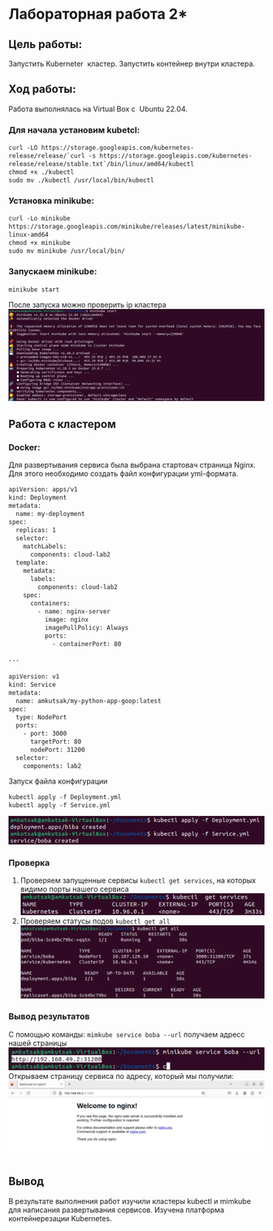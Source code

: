 # Лабораторная работа 2*
## Цель работы:
Запустить Kuberneter  кластер. Запустить контейнер внутри кластера.
## Ход работы:
Работа выполнялась на Virtual Box c  Ubuntu 22.04. 
### Для начала установим kubetcl:
```
curl -LO https://storage.googleapis.com/kubernetes-release/release/`curl -s https://storage.googleapis.com/kubernetes-release/release/stable.txt`/bin/linux/amd64/kubectl
chmod +x ./kubectl
sudo mv ./kubectl /usr/local/bin/kubectl
```
### Установка minikube:
```
curl -Lo minikube https://storage.googleapis.com/minikube/releases/latest/minikube-linux-amd64
chmod +x minikube
sudo mv minikube /usr/local/bin/
```
### Запускаем minikube:
```
minikube start
```
После запуска можно проверить ip кластера
![img1](https://github.com/amkutsak/cloud_technologies/blob/main/Lab%202%20star/images/img1.png)
## Работа с кластером
### Docker:
Для развертывания сервиса была выбрана стартовач страница Nginx. Для этого необходимо создать файл конфигурации yml-формата.
```
apiVersion: apps/v1
kind: Deployment
metadata:
  name: my-deployment
spec:
  replicas: 1
  selector:
    matchLabels:
      components: cloud-lab2
  template:
    metadata:
      labels:
        components: cloud-lab2
    spec:
      containers:
        - name: nginx-server
          image: nginx
          imagePullPolicy: Always
          ports:
            - containerPort: 80

---

apiVersion: v1
kind: Service
metadata:
  name: amkutsak/my-python-app-goop:latest
spec:
  type: NodePort
  ports:
    - port: 3000
      targetPort: 80
      nodePort: 31200
  selector:
    components: lab2
```
Запуск файла конфигурации 
```
kubectl apply -f Deployment.yml
kubectl apply -f Service.yml
```
![img2](https://github.com/amkutsak/cloud_technologies/blob/main/Lab%202%20star/images/img2.png)
### Проверка
1. Проверяем запущенные сервисы `kubectl get services`, на которых видимо порты нашего сервиса
![img3](https://github.com/amkutsak/cloud_technologies/blob/main/Lab%202%20star/images/img3.png)
3. Проверяем статусы подов `kubectl get all`
![img4](https://github.com/amkutsak/cloud_technologies/blob/main/Lab%202%20star/images/img4.png)
### Вывод результатов
C помощью команды: `mimkube service boba --url` получаем адресс нашей страницы
![img5](https://github.com/amkutsak/cloud_technologies/blob/main/Lab%202%20star/images/img5.png)
Открываем страницу сервиса по адресу, который мы получили: 
![img6](https://github.com/amkutsak/cloud_technologies/blob/main/Lab%202%20star/images/img6.png)

## Вывод
В результате выполнения работ изучили кластеры kubectl и mimkube для написания развертывания сервисов. Изучена платформа контейнерезации Kubernetes.
